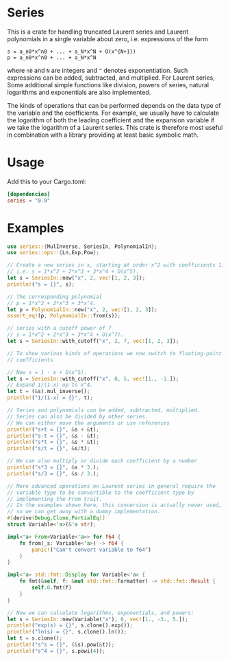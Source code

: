 # Series

This is a crate for handling truncated Laurent series and Laurent
polynomials in a single variable about zero, i.e. expressions of the
form

```no_test
s = a_n0*x^n0 + ... + a_N*x^N + O(x^{N+1})
p = a_n0*x^n0 + ... + a_N*x^N
```

where `n0` and `N` are integers and `^` denotes exponentiation. Such
expressions can be added, subtracted, and multiplied. For Laurent series,
Some additional simple functions like division, powers of series,
natural logarithms and exponentials are also implemented.

The kinds of operations that can be performed depends on the data
type of the variable and the coefficients. For example, we usually
have to calculate the logarithm of both the leading coefficient and
the expansion variable if we take the logarithm of a Laurent
series. This crate is therefore most useful in combination with a
library providing at least basic symbolic math.

# Usage

Add this to your Cargo.toml:

```toml
[dependencies]
series = "0.9"
```

# Examples

```rust
use series::{MulInverse, SeriesIn, PolynomialIn};
use series::ops::{Ln,Exp,Pow};

// Create a new series in x, starting at order x^2 with coefficients 1, 2, 3,
// i.e. s = 1*x^2 + 2*x^3 + 3*x^4 + O(x^5).
let s = SeriesIn::new("x", 2, vec![1, 2, 3]);
println!("s = {}", s);

// The corresponding polynomial
// p = 1*x^2 + 2*x^3 + 3*x^4.
let p = PolynomialIn::new("x", 2, vec![1, 2, 3]);
assert_eq!(p, PolynomialIn::from(s));

// series with a cutoff power of 7
// s = 1*x^2 + 2*x^3 + 3*x^4 + O(x^7).
let s = SeriesIn::with_cutoff("x", 2, 7, vec![1, 2, 3]);

// To show various kinds of operations we now switch to floating-point
// coefficients

// Now s = 1 - x + O(x^5).
let s = SeriesIn::with_cutoff("x", 0, 5, vec![1., -1.]);
// Expand 1/(1-x) up to x^4.
let t = (&s).mul_inverse();
println!("1/(1-x) = {}", t);

// Series and polynomials can be added, subtracted, multiplied.
// Series can also be divided by other series.
// We can either move the arguments or use references
println!("s+t = {}", &s + &t);
println!("s-t = {}", &s - &t);
println!("s*t = {}", &s * &t);
println!("s/t = {}", &s/t);

// We can also multiply or divide each coefficient by a number
println!("s*3 = {}", &s * 3.);
println!("s/3 = {}", &s / 3.);

// More advanced operations on Laurent series in general require the
// variable type to be convertible to the coefficient type by
// implementing the From trait.
// In the examples shown here, this conversion is actually never used,
// so we can get away with a dummy implementation.
#[derive(Debug,Clone,PartialEq)]
struct Variable<'a>(&'a str);

impl<'a> From<Variable<'a>> for f64 {
    fn from(_s: Variable<'a>) -> f64 {
        panic!("Can't convert variable to f64")
    }
}

impl<'a> std::fmt::Display for Variable<'a> {
    fn fmt(&self, f: &mut std::fmt::Formatter) -> std::fmt::Result {
        self.0.fmt(f)
    }
}

// Now we can calculate logarithms, exponentials, and powers:
let s = SeriesIn::new(Variable("x"), 0, vec![1., -3., 5.]);
println!("exp(s) = {}", s.clone().exp());
println!("ln(s) = {}", s.clone().ln());
let t = s.clone();
println!("s^s = {}", (&s).pow(&t));
println!("s^4 = {}", s.powi(4));
```
